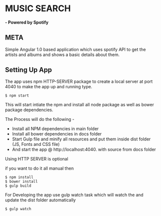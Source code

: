 # MUSIC SEARCH #
#### - Powered by Spotify ####

## META ##
Simple Angular 1.0 based application which uses spotify API to get the
artists and albums and shows a basic details about them.

## Setting Up App

The app uses npm HTTP-SERVER package to create a local server at port 4040
to make the app up and running type.

  ```
  $ npm start
  ```

This will start intiate the npm and install all node package as well as bower package dependencies.

The Process will do the following -

+   Install all NPM dependencies in main folder
+   Install all bower dependencies in docs folder
+   Start Gulp file and minify all resources and put them inside dist folder (JS, Fonts and CSS file)
+   And start the app @ http://localhost:4040. with source from docs folder

Using HTTP SERVER is optional

if you want to do it all manual then

  ```
  $ npm install
  $ bower install
  $ gulp build
  ```

For Developing the app use gulp watch task which will watch the and update the dist folder automatically

  ```
  $ gulp watch
  ```
